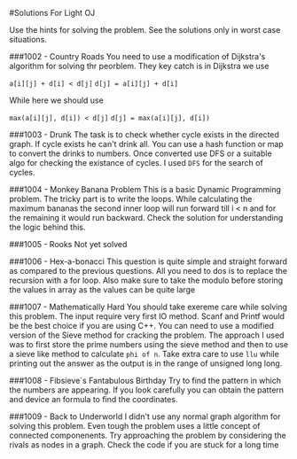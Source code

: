 #Solutions For Light OJ

Use the hints for solving the problem. See the solutions only in worst case situations. 

###1002 - Country Roads
You need to use a modification of Dijkstra's algorithm for solving thr peorblem. They key catch is in Dijkstra we use 

`a[i][j] + d[i] < d[j]`
`d[j] = a[i][j] + d[i]`

While here we should use

`max(a[i][j], d[i]) < d[j]`
`d[j] = max(a[i][j], d[i])`

###1003 - Drunk
The task is to check whether cycle exists in the directed graph. If cycle exists he can't drink all. You can use a hash function or map to convert the drinks to numbers. Once converted use DFS or a suitable algo for checking the existance of cycles. I used `DFS` for the search of cycles. 

###1004 - Monkey Banana Problem
This is a basic Dynamic Programming problem. The tricky part is to write the loops. While calculating the maximum bananas the second inner loop will run forward till i < n and for the remaining it would run backward. Check the solution for understanding the logic behind this. 

###1005 - Rooks
Not yet solved 

###1006 - Hex-a-bonacci
This question is quite simple and straight forward as compared to the previous questions. All you need to dos is to replace the recursion with a for loop. Also make sure to take the modulo before storing the values in array as the values can be quite large

###1007 - Mathematically Hard
You should take exereme care while solving this problem. The input require very first IO method. Scanf and Printf would be the best choice if you are using C++. You can need to use a modified version of the Sieve method for cracking the problem. The approach I used was to first store the prime numbers using the sieve method and then to use a sieve like method to calculate `phi of n`. Take extra care to use `llu` while printing out the answer as the output is in the range of unsigned long long.

###1008 - Fibsieve`s Fantabulous Birthday 
Try to find the pattern in which the numbers are appearing. If you look carefully you can obtain the pattern and device an formula to find the coordinates. 

###1009 - Back to Underworld
I didn't use any normal graph algorithm for solving this problem. Even tough the problem uses a little concept of connected componenents. Try approaching the problem by considering the rivals as nodes in a graph. Check the code if you are stuck for a long time
